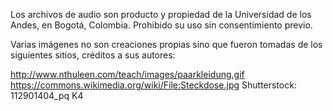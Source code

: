 Los archivos de audio son producto y propiedad de la Universidad de los Andes, en Bogotá, Colombia. Prohibido su uso sin consentimiento previo.

Varias imágenes no son creaciones propias sino que fueron tomadas de los siguientes sitios, créditos a sus autores:

http://www.nthuleen.com/teach/images/paarkleidung.gif
https://commons.wikimedia.org/wiki/File:Steckdose.jpg
Shutterstock: 112901404_pq K4